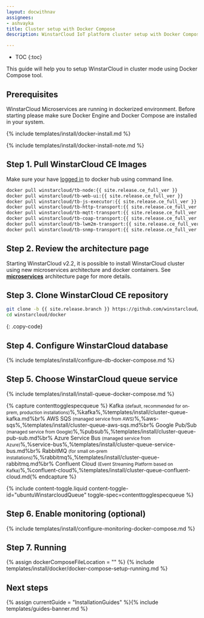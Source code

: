 ```yaml
---
layout: docwithnav
assignees:
- ashvayka
title: Cluster setup with Docker Compose
description: WinstarCloud IoT platform cluster setup with Docker Compose guide

---
```


* TOC
{:toc}

This guide will help you to setup WinstarCloud in cluster mode using Docker Compose tool. 

## Prerequisites

WinstarCloud Microservices are running in dockerized environment.
Before starting please make sure Docker Engine and Docker Compose are installed in your system. 

{% include templates/install/docker-install.md %}

{% include templates/install/docker-install-note.md %}

## Step 1. Pull WinstarCloud CE Images

Make sure your have [logged in](https://docs.docker.com/engine/reference/commandline/login/) to docker hub using command line.

```bash
docker pull winstarcloud/tb-node:{{ site.release.ce_full_ver }}
docker pull winstarcloud/tb-web-ui:{{ site.release.ce_full_ver }}
docker pull winstarcloud/tb-js-executor:{{ site.release.ce_full_ver }}
docker pull winstarcloud/tb-http-transport:{{ site.release.ce_full_ver }}
docker pull winstarcloud/tb-mqtt-transport:{{ site.release.ce_full_ver }}
docker pull winstarcloud/tb-coap-transport:{{ site.release.ce_full_ver }}
docker pull winstarcloud/tb-lwm2m-transport:{{ site.release.ce_full_ver }}
docker pull winstarcloud/tb-snmp-transport:{{ site.release.ce_full_ver }}
```

## Step 2. Review the architecture page

Starting WinstarCloud v2.2, it is possible to install WinstarCloud cluster using new microservices architecture and docker containers. 
See [**microservices**](/docs/reference/msa/) architecture page for more details.

## Step 3. Clone WinstarCloud CE repository

```bash
git clone -b {{ site.release.branch }} https://github.com/winstarcloud/winstarcloud.git --depth 1
cd winstarcloud/docker
```
{: .copy-code}

## Step 4. Configure WinstarCloud database

{% include templates/install/configure-db-docker-compose.md %}

## Step 5. Choose WinstarCloud queue service 

{% include templates/install/install-queue-docker-compose.md %}

{% capture contenttogglespecqueue %}
Kafka <small>(default, recommended for on-prem, production installations)</small>%,%kafka%,%templates/install/cluster-queue-kafka.md%br%
AWS SQS <small>(managed service from AWS)</small>%,%aws-sqs%,%templates/install/cluster-queue-aws-sqs.md%br%
Google Pub/Sub <small>(managed service from Google)</small>%,%pubsub%,%templates/install/cluster-queue-pub-sub.md%br%
Azure Service Bus <small>(managed service from Azure)</small>%,%service-bus%,%templates/install/cluster-queue-service-bus.md%br%
RabbitMQ <small>(for small on-prem installations)</small>%,%rabbitmq%,%templates/install/cluster-queue-rabbitmq.md%br%
Confluent Cloud <small>(Event Streaming Platform based on Kafka)</small>%,%confluent-cloud%,%templates/install/cluster-queue-confluent-cloud.md{% endcapture %}

{% include content-toggle.liquid content-toggle-id="ubuntuWinstarcloudQueue" toggle-spec=contenttogglespecqueue %} 

## Step 6. Enable monitoring (optional)

{% include templates/install/configure-monitoring-docker-compose.md %}

## Step 7. Running

{% assign dockerComposeFileLocation = "" %}
{% include templates/install/docker/docker-compose-setup-running.md %}

## Next steps

{% assign currentGuide = "InstallationGuides" %}{% include templates/guides-banner.md %}

